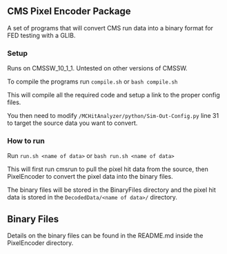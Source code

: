 ## CMS Pixel Encoder Package

A set of programs that will convert CMS run data into a binary format for FED testing with a GLIB.

### Setup

Runs on CMSSW_10_1_1. Untested on other versions of CMSSW.

To compile the programs run ```compile.sh``` or ```bash compile.sh```

This will compile all the required code and setup a link to the proper config files.

You then need to modify ```/MCHitAnalyzer/python/Sim-Out-Config.py``` line 31 to target the source data you want to convert.

### How to run

Run ```run.sh <name of data>``` or ```bash run.sh <name of data>```

This will first run cmsrun to pull the pixel hit data from the source, then PixelEncoder to convert the pixel data into the binary files.

The binary files will be stored in the BinaryFiles directory and the pixel hit data is stored in the ```DecodedData/<name of data>/``` directory.

## Binary Files

Details on the binary files can be found in the README.md inside the PixelEncoder directory.

